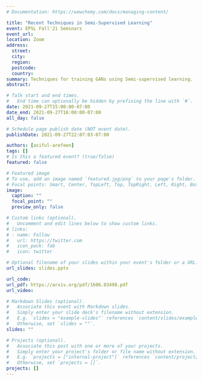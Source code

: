 ```yaml
---
# Documentation: https://wowchemy.com/docs/managing-content/

title: "Recent Techniques in Semi-Supervised Learning"
event: EPSL Fall'21 Seminars
event_url:
location: Zoom
address:
  street:
  city:
  region:
  postcode:
  country:
summary: Techniques for training GANs using Semi-supervised learning.
abstract:

# Talk start and end times.
#   End time can optionally be hidden by prefixing the line with `#`.
date: 2021-09-27T15:00:00-07:00
date_end: 2021-09-27T16:00:00-07:00
all_day: false

# Schedule page publish date (NOT event date).
publishDate: 2021-09-27T22:07:03-07:00

authors: [asiful-arefeen]
tags: []
# Is this a featured event? (true/false)
featured: false

# Featured image
# To use, add an image named `featured.jpg/png` to your page's folder. 
# Focal points: Smart, Center, TopLeft, Top, TopRight, Left, Right, BottomLeft, Bottom, BottomRight.
image:
  caption: ""
  focal_point: ""
  preview_only: false

# Custom links (optional).
#   Uncomment and edit lines below to show custom links.
# links:
# - name: Follow
#   url: https://twitter.com
#   icon_pack: fab
#   icon: twitter

# Optional filename of your slides within your event's folder or a URL.
url_slides: slides.pptx

url_code:
url_pdf: https://arxiv.org/pdf/1606.03498.pdf
url_video:

# Markdown Slides (optional).
#   Associate this event with Markdown slides.
#   Simply enter your slide deck's filename without extension.
#   E.g. `slides = "example-slides"` references `content/slides/example-slides.md`.
#   Otherwise, set `slides = ""`.
slides: ""

# Projects (optional).
#   Associate this post with one or more of your projects.
#   Simply enter your project's folder or file name without extension.
#   E.g. `projects = ["internal-project"]` references `content/project/deep-learning/index.md`.
#   Otherwise, set `projects = []`.
projects: []
---
```

